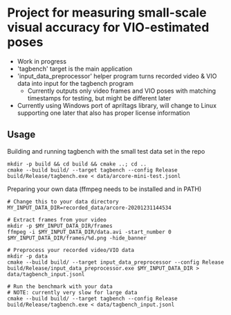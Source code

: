 # Project for measuring small-scale visual accuracy for VIO-estimated poses

- Work in progress
- 'tagbench' target is the main application
- 'input_data_preprocessor' helper program turns recorded video & VIO data into input for the tagbench program
    - Currently outputs only video frames and VIO poses with matching timestamps for testing, but might be different later
- Currently using Windows port of apriltags library, will change to Linux supporting one later that also has proper license information

## Usage

Building and running tagbench with the small test data set in the repo

    mkdir -p build && cd build && cmake ..; cd ..
    cmake --build build/ --target tagbench --config Release
    build/Release/tagbench.exe < data/arcore-mini-test.jsonl

Preparing your own data (ffmpeg needs to be installed and in PATH)

    # Change this to your data directory
    MY_INPUT_DATA_DIR=recorded_data/arcore-20201231144534

    # Extract frames from your video
    mkdir -p $MY_INPUT_DATA_DIR/frames
    ffmpeg -i $MY_INPUT_DATA_DIR/data.avi -start_number 0 $MY_INPUT_DATA_DIR/frames/%d.png -hide_banner

    # Preprocess your recorded video/VIO data
    mkdir -p data
    cmake --build build/ --target input_data_preprocessor --config Release
    build/Release/input_data_preprocessor.exe $MY_INPUT_DATA_DIR > data/tagbench_input.jsonl

    # Run the benchmark with your data
    # NOTE: currently very slow for large data
    cmake --build build/ --target tagbench --config Release
    build/Release/tagbench.exe < data/tagbench_input.jsonl